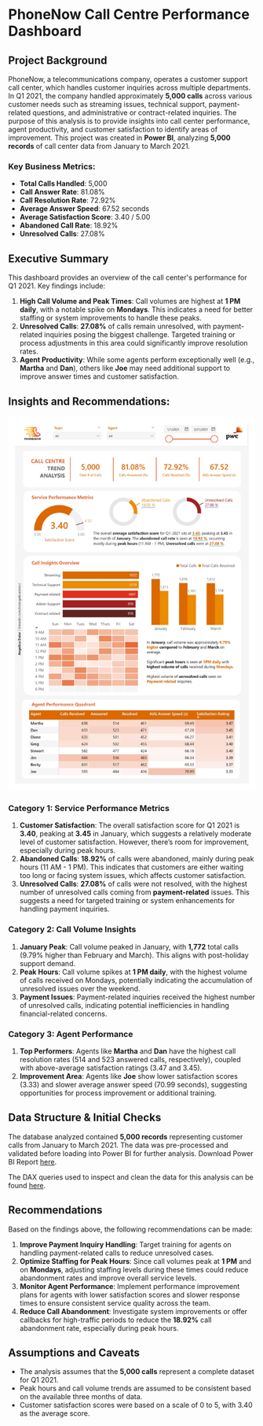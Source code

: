
# PhoneNow Call Centre Performance Dashboard

## Project Background

PhoneNow, a telecommunications company, operates a customer support call center, which handles customer inquiries across multiple departments. In Q1 2021, the company handled approximately **5,000 calls** across various customer needs such as streaming issues, technical support, payment-related questions, and administrative or contract-related inquiries. The purpose of this analysis is to provide insights into call center performance, agent productivity, and customer satisfaction to identify areas of improvement. This project was created in **Power BI**, analyzing **5,000 records** of call center data from January to March 2021.

### Key Business Metrics:
- **Total Calls Handled**: 5,000
- **Call Answer Rate**: 81.08%
- **Call Resolution Rate**: 72.92%
- **Average Answer Speed**: 67.52 seconds
- **Average Satisfaction Score**: 3.40 / 5.00
- **Abandoned Call Rate**: 18.92%
- **Unresolved Calls**: 27.08%

## Executive Summary

This dashboard provides an overview of the call center's performance for Q1 2021. Key findings include:
1. **High Call Volume and Peak Times**: Call volumes are highest at **1 PM daily**, with a notable spike on **Mondays**. This indicates a need for better staffing or system improvements to handle these peaks.
2. **Unresolved Calls**: **27.08%** of calls remain unresolved, with payment-related inquiries posing the biggest challenge. Targeted training or process adjustments in this area could significantly improve resolution rates.
3. **Agent Productivity**: While some agents perform exceptionally well (e.g., **Martha** and **Dan**), others like **Joe** may need additional support to improve answer times and customer satisfaction.

## Insights and Recommendations:

![Trend Analysis](https://github.com/AngelicaDolor/PwC-Internship-Projects/blob/main/trend-analysis.jpg)

### Category 1: Service Performance Metrics
1. **Customer Satisfaction**: The overall satisfaction score for Q1 2021 is **3.40**, peaking at **3.45** in January, which suggests a relatively moderate level of customer satisfaction. However, there’s room for improvement, especially during peak hours.
2. **Abandoned Calls**: **18.92%** of calls were abandoned, mainly during peak hours (11 AM - 1 PM). This indicates that customers are either waiting too long or facing system issues, which affects customer satisfaction.
3. **Unresolved Calls**: **27.08%** of calls were not resolved, with the highest number of unresolved calls coming from **payment-related** issues. This suggests a need for targeted training or system enhancements for handling payment inquiries.

### Category 2: Call Volume Insights
1. **January Peak**: Call volume peaked in January, with **1,772** total calls (9.79% higher than February and March). This aligns with post-holiday support demand.
2. **Peak Hours**: Call volume spikes at **1 PM daily**, with the highest volume of calls received on Mondays, potentially indicating the accumulation of unresolved issues over the weekend.
3. **Payment Issues**: Payment-related inquiries received the highest number of unresolved calls, indicating potential inefficiencies in handling financial-related concerns.

### Category 3: Agent Performance
1. **Top Performers**: Agents like **Martha** and **Dan** have the highest call resolution rates (514 and 523 answered calls, respectively), coupled with above-average satisfaction ratings (3.47 and 3.45).
2. **Improvement Area**: Agents like **Joe** show lower satisfaction scores (3.33) and slower average answer speed (70.99 seconds), suggesting opportunities for process improvement or additional training.

## Data Structure & Initial Checks
The database analyzed contained **5,000 records** representing customer calls from January to March 2021. The data was pre-processed and validated before loading into Power BI for further analysis. Download Power BI Report [here](https://github.com/AngelicaDolor/PwC-Internship-Projects/blob/main/PWC_CallCentreAnalysis.pbix).

The DAX queries used to inspect and clean the data for this analysis can be found [here](https://github.com/AngelicaDolor/PwC-Internship-Projects/blob/main/call-centre-trend-analysis-DAX).

## Recommendations

Based on the findings above, the following recommendations can be made:
1. **Improve Payment Inquiry Handling**: Target training for agents on handling payment-related calls to reduce unresolved cases.
2. **Optimize Staffing for Peak Hours**: Since call volumes peak at **1 PM** and on **Mondays**, adjusting staffing levels during these times could reduce abandonment rates and improve overall service levels.
3. **Monitor Agent Performance**: Implement performance improvement plans for agents with lower satisfaction scores and slower response times to ensure consistent service quality across the team.
4. **Reduce Call Abandonment**: Investigate system improvements or offer callbacks for high-traffic periods to reduce the **18.92%** call abandonment rate, especially during peak hours.

## Assumptions and Caveats
- The analysis assumes that the **5,000 calls** represent a complete dataset for Q1 2021.
- Peak hours and call volume trends are assumed to be consistent based on the available three months of data.
- Customer satisfaction scores were based on a scale of 0 to 5, with 3.40 as the average score.
